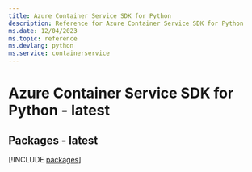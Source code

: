 ```yaml
---
title: Azure Container Service SDK for Python
description: Reference for Azure Container Service SDK for Python
ms.date: 12/04/2023
ms.topic: reference
ms.devlang: python
ms.service: containerservice
---
```

# Azure Container Service SDK for Python - latest
## Packages - latest
[!INCLUDE [packages](container-service-index.md)]